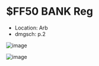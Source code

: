 # $FF50 BANK Reg

- Location: Arb
- dmgsch: p.2

![image](https://github.com/user-attachments/assets/bc920560-4023-476e-b022-626f891a41a6)

![image](https://github.com/user-attachments/assets/077ad18e-26e8-4cab-b9ed-d5ad38610d31)

